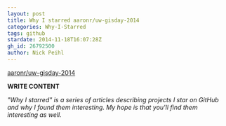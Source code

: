 ```yaml
---
layout: post
title: Why I starred aaronr/uw-gisday-2014
categories: Why-I-Starred
tags: github
stardate: 2014-11-18T16:07:28Z
gh_id: 26792500
author: Nick Peihl
---
```


[aaronr/uw-gisday-2014](star.repo.html_url)

**WRITE CONTENT**

*"Why I starred" is a series of articles describing projects I star on GitHub and why I found them interesting. My hope is that you'll find them interesting as well.*

